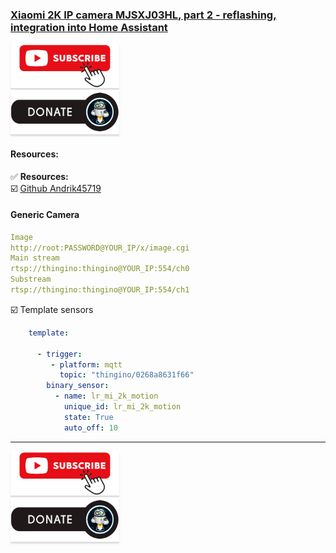 ### [Xiaomi 2K IP camera MJSXJ03HL, part 2 - reflashing, integration into Home Assistant](https://youtu.be/JKiatUTnPgo)

<a href="https://www.youtube.com/channel/UCcq9onYHbs6go3kDpfBoqhg?sub_confirmation=1" target="_blank"><img src="https://raw.githubusercontent.com/kvazis/library/master/img/subscribe.png" alt="Subscribe" style="height: 71px !important;width: 174px !important;box-shadow: 0px 3px 2px 0px rgba(190, 190, 190, 0.5) !important;-webkit-box-shadow: 0px 3px 2px 0px rgba(190, 190, 190, 0.5) !important;" ></a>     
<a href="http://kvazis.link/donate" target="_blank"><img src="https://raw.githubusercontent.com/kvazis/library/master/img/donate.png" alt="Donate" style="height: 71px !important;width: 174px !important;box-shadow: 0px 3px 2px 0px rgba(190, 190, 190, 0.5) !important;-webkit-box-shadow: 0px 3px 2px 0px rgba(190, 190, 190, 0.5) !important;" ></a>

#### Resources:    

:white_check_mark: **Resources:**    
:ballot_box_with_check: [Github Andrik45719](https://github.com/Andrik45719/MJSXJ03HL)     

#### Generic Camera 


```yaml
Image
http://root:PASSWORD@YOUR_IP/x/image.cgi
Main stream
rtsp://thingino:thingino@YOUR_IP:554/ch0
Substream 
rtsp://thingino:thingino@YOUR_IP:554/ch1

```


:ballot_box_with_check: Template sensors    

```yaml
    template:

      - trigger:
         - platform: mqtt
           topic: "thingino/0268a8631f66"     
        binary_sensor:
          - name: lr_mi_2k_motion
            unique_id: lr_mi_2k_motion
            state: True
            auto_off: 10
```


____
<a href="https://www.youtube.com/channel/UCcq9onYHbs6go3kDpfBoqhg?sub_confirmation=1" target="_blank"><img src="https://raw.githubusercontent.com/kvazis/library/master/img/subscribe.png" alt="Subscribe" style="height: 71px !important;width: 174px !important;box-shadow: 0px 3px 2px 0px rgba(190, 190, 190, 0.5) !important;-webkit-box-shadow: 0px 3px 2px 0px rgba(190, 190, 190, 0.5) !important;" ></a>     
<a href="http://kvazis.link/donate" target="_blank"><img src="https://raw.githubusercontent.com/kvazis/library/master/img/donate.png" alt="Donate" style="height: 71px !important;width: 174px !important;box-shadow: 0px 3px 2px 0px rgba(190, 190, 190, 0.5) !important;-webkit-box-shadow: 0px 3px 2px 0px rgba(190, 190, 190, 0.5) !important;" ></a>
